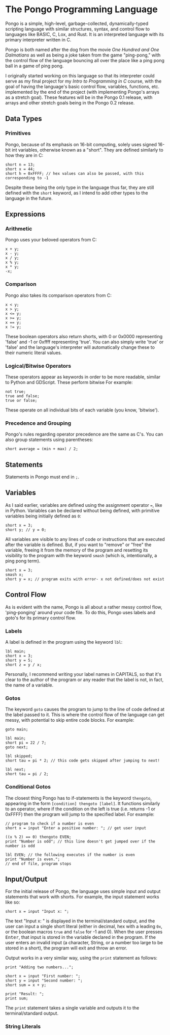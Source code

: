 # The Pongo Programming Language
Pongo is a simple, high-level, garbage-collected, dynamically-typed scripting language with similar structures, syntax, and control flow to languages like BASIC, C, Lox, and Rust. It is an interpreted language with its primary interpreter written in C.

Pongo is both named after the dog from the movie *One Hundred and One Dalmatians* as well as being a joke taken from the game "ping-pong," with the control flow of the language bouncing all over the place like a ping pong ball in a game of ping pong.

I originally started working on this language so that its interpreter could serve as my final project for my *Intro to Programming in C* course, with the goal of having the language's basic control flow, variables, functions, etc. implemented by the end of the project (with implementing Pongo's arrays as a stretch goal). These features will be in the Pongo 0.1 release, with arrays and other stretch goals being in the Pongo 0.2 release.

## Data Types

### Primitives
Pongo, because of its emphasis on 16-bit computing, solely uses signed 16-bit int variables, otherwise known as a "short". They are defined similarly to how they are in C:
```
short n = 13;
short x = 44;
short h = 0xFFFF; // hex values can also be passed, with this corresponding to -1
```

Despite these being the only type in the language thus far, they are still defined with the `short` keyword, as I intend to add other types to the language in the future.

## Expressions

### Arithmetic
Pongo uses your beloved operators from C:
```
x + y;
x - y;
x / y;
x % y;
x * y;
-x;
```

### Comparison
Pongo also takes its comparison operators from C:
```
x < y;
x > y;
x <= y;
x >= y;
x == y;
x != y;
```

These boolean operators also return shorts, with 0 or 0x0000 representing 'false' and -1 or 0xffff representing 'true'. You can also simply write 'true' or 'false' and the language's interpreter will automatically change these to their numeric literal values.

### Logical/Bitwise Operators
These operators appear as keywords in order to be more readable, similar to Python and GDScript. These perform bitwise For example:
```
not true;
true and false;
true or false;
```

These operate on all individual bits of each variable (you know, 'bitwise'). 

### Precedence and Grouping
Pongo's rules regarding operator precedence are the same as C's. You can also group statements using parentheses:
```
short average = (min + max) / 2;
```


## Statements
Statements in Pongo must end in `;`. <!-- TODO: maybe needs more info -->

## Variables <!-- TODO: may be redundant section -->
As I said earlier, variables are defined using the assignment operator `=`, like in Python. Variables can be declared without being defined, with primitive variables being initially defined as `0`:
```
short x = 3;
short y; // y = 0;
```
All variables are visible to any lines of code or instructions that are executed after the variable is defined. But, if you want to "remove" or "free" the variable, freeing it from the memory of the program and resetting its visibility to the program with the keyword `smash` (which is, intentionally, a ping pong term).

```
short x = 3;
smash x;
short y = x; // program exits with error- x not defined/does not exist
```

## Control Flow
As is evident with the name, Pongo is all about a rather messy control flow, 'ping-ponging' around your code file. To do this, Pongo uses labels and goto's for its primary control flow.

### Labels
A label is defined in the program using the keyword `lbl`:
```
lbl main;
short x = 3;
short y = 5;
short z = y / x;
```

Personally, I recommend writing your label names in CAPITALS, so that it's clear to the author of the program or any reader that the label is not, in fact, the name of a variable.

### Gotos
The keyword `goto` causes the program to jump to the line of code defined at the label passed to it. This is where the control flow of the language can get messy, with potential to skip entire code blocks. For example:
```
goto main;

lbl main;
short pi = 22 / 7;
goto next;

lbl skipped;
short tau = pi * 2; // this code gets skipped after jumping to next!

lbl next;
short tau = pi / 2;
```

### Conditional Gotos
The closest thing Pongo has to if-statements is the keyword `thengoto`, appearing in the form `[condition] thengoto [label]`. It functions similarly to an operator, where if the condition on the left is true (i.e. returns -1 or 0xFFFF) then the program will jump to the specified label. For example:
```
// program to check if a number is even
short x = input "Enter a positive number: "; // get user input

((x % 2) == 0) thengoto EVEN;
print "Number is odd"; // this line doesn't get jumped over if the number is odd

lbl EVEN; // the following executes if the number is even
print "Number is even.";
// end of file, program stops
```

## Input/Output
For the initial release of Pongo, the language uses simple input and output statements that work with shorts. For example, the input statement works like so:
```
short x = input "Input x: ";
```
The text "Input x: " is displayed in the terminal/standard output, and the user can input a single short literal (either in decimal, hex with a leading `0x`, or the boolean macros `true` and `false` for -1 and 0). When the user presses <kbd>Enter</kbd>,
that input is stored in the variable declared in the program. If the user enters an invalid input (a character, String, or a number too large to be stored in a short), the program will exit and throw an error.


Output works in a very similar way, using the `print` statement as follows:
```
print "Adding two numbers...";

short x = input "First number: ";
short y = input "Second number: ";
short sum = x + y;

print "Result: ";
print sum;
```

The `print` statement takes a single variable and outputs it to the terminal/standard output.

### String Literals


<!--
	ALL KEYWORDS:
	lbl (like labels)
	short
	exit (exit program)
	true (macro for -1)
	false (macro for 0)
	print (print to console, always on new line)
	input
	smash (kill variable, lets you redeclare it later in program, maybe)
	goto
	thengoto ([condition] thengoto [blockname];)
-->